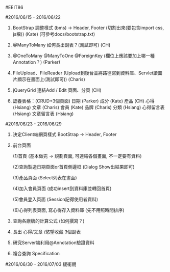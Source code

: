 #EEIT86 

#2016/06/15 - 2016/06/22

1. BootStrap 調整樣式 (bms) 
   -> Header, Footer (切割出來(要包含import css, js檔)) (Kate)
   (可參考docs/bootstrap.txt)

2. @ManyToMany 如何長出副表？(測試即可) (CH)

3. @OneToMany @ManyToOne @ForeignKey 
   (欄位上應該要加上哪一種Annotation？) (Parker)

4. FileUpload、FileReader 
   (Upload到後台並將路徑寫到資料庫、Servlet讀圖片顯示在畫面上(測試即可)) (Charis)

5. jQueryGrid 連結Add / Edit 頁面、分頁 (CH)

6. 認養表格：(CRUD+3個頁面)
		     日期 (Parker)
		     成分 (Kate)
	 	     產品 (CH)
		     心得 (Hsiang)
	 	     文章 (Charis)
		     會員 (Kate)
	 	     品牌 (Charis)
		     分類 (Hsiang)
	 	     心得留言表 (Hsiang)
		     文章留言表 (Hsiang)
		     
#2016/06/23 - 2016/06/29

1. 決定Client端網頁樣式  BootStrap -> Header, Footer

2. 前台頁面

	(1)首頁 (基本做完 -> 規劃頁面, 可連結各個畫面, 不一定要有資料)

	(2)查詢製造日期頁面or首頁側邊框 (Dialog Show出結果即可)

	(3)產品頁面 (Select列表在畫面)
   
	(4)加入會員頁面 (成功insert到資料庫並轉回首頁)

	(5)會員登入頁面 (Session記得使用者資料)
	
	(6)心得列表頁面, 寫心得存入資料庫 (先不用照時間排序)

3. 查詢各廠牌的計算公式 (如何撰寫？)

4. 長出 心得/文章 /慾望收藏 3個副表

5. 研究Server端利用@Annotation驗證資料

6. 複合查詢 Specification

#2016/06/30 - 2016/07/03 緩衝期